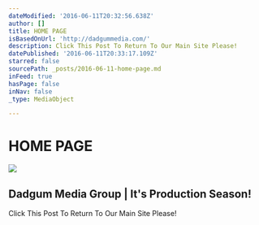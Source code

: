 ```yaml
---
dateModified: '2016-06-11T20:32:56.638Z'
author: []
title: HOME PAGE
isBasedOnUrl: 'http://dadgummedia.com/'
description: Click This Post To Return To Our Main Site Please!
datePublished: '2016-06-11T20:33:17.109Z'
starred: false
sourcePath: _posts/2016-06-11-home-page.md
inFeed: true
hasPage: false
inNav: false
_type: MediaObject

---
```

# HOME PAGE

<article style=""><img src="https://spark.adobe.com/page/4fQjt/embed.jpg" /><h1>Dadgum Media Group | It's Production Season!</h1><p>Click This Post To Return To Our Main Site Please!</p></article>
